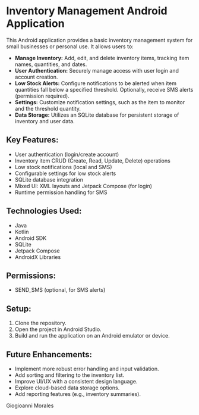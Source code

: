 # Inventory Management Android Application

This Android application provides a basic inventory management system for small businesses or personal use. It allows users to:

* **Manage Inventory:** Add, edit, and delete inventory items, tracking item names, quantities, and dates.
* **User Authentication:** Securely manage access with user login and account creation.
* **Low Stock Alerts:** Configure notifications to be alerted when item quantities fall below a specified threshold.  Optionally, receive SMS alerts (permission required).
* **Settings:** Customize notification settings, such as the item to monitor and the threshold quantity.
* **Data Storage:** Utilizes an SQLite database for persistent storage of inventory and user data.

## Key Features:

* User authentication (login/create account)
* Inventory item CRUD (Create, Read, Update, Delete) operations
* Low stock notifications (local and SMS)
* Configurable settings for low stock alerts
* SQLite database integration
* Mixed UI: XML layouts and Jetpack Compose (for login)
* Runtime permission handling for SMS

## Technologies Used:

* Java
* Kotlin
* Android SDK
* SQLite
* Jetpack Compose
* AndroidX Libraries

## Permissions:

* SEND_SMS (optional, for SMS alerts)

## Setup:

1.  Clone the repository.
2.  Open the project in Android Studio.
3.  Build and run the application on an Android emulator or device.

## Future Enhancements:

* Implement more robust error handling and input validation.
* Add sorting and filtering to the inventory list.
* Improve UI/UX with a consistent design language.
* Explore cloud-based data storage options.
* Add reporting features (e.g., inventory summaries).

Giogioanni Morales
```
